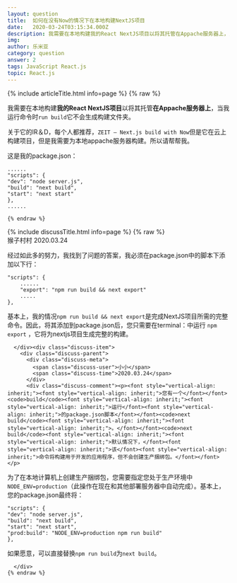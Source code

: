 ```yaml
---
layout: question
title:  如何在没有Now的情况下在本地构建NextJS项目
date:   2020-03-24T03:15:34.000Z
description: 我需要在本地构建我的React NextJS项目以将其托管在Appache服务器上，当我运行命令时run build它不会生成构建文件夹。关于它的IR...
img: 
author: 乐米亚
category: question
answer: 2
tags: JavaScript React.js
topic: React.js
---
```

<div class="article-root">
  <div class="article">
    {% include articleTitle.html info=page %}
    {% raw %}
    <div class="article-content"><p><font style="vertical-align: inherit;"><font style="vertical-align: inherit;">我需要</font><font style="vertical-align: inherit;">在本地</font><font style="vertical-align: inherit;">构建</font></font><strong><font style="vertical-align: inherit;"><font style="vertical-align: inherit;">我的React NextJS项目</font></font></strong><font style="vertical-align: inherit;"><font style="vertical-align: inherit;">以将其托管</font></font><strong><font style="vertical-align: inherit;"><font style="vertical-align: inherit;">在Appache服务器上</font></font></strong><font style="vertical-align: inherit;"><font style="vertical-align: inherit;">，当我运行命令时</font></font><code>run build</code><font style="vertical-align: inherit;"><font style="vertical-align: inherit;">它不会生成构建文件夹。</font></font></p>

<p><font style="vertical-align: inherit;"><font style="vertical-align: inherit;">关于它的IR＆D，每个人都推荐，</font></font><code>ZEIT – Next.js build with Now</code><font style="vertical-align: inherit;"><font style="vertical-align: inherit;">但是它在云上构建项目，但是我需要为本地appache服务器构建。</font><font style="vertical-align: inherit;">所以请帮帮我。</font></font></p>

<p><font style="vertical-align: inherit;"><font style="vertical-align: inherit;">这是我的package.json：</font></font></p>

<pre><code>......<font></font>
"scripts": {<font></font>
"dev": "node server.js",<font></font>
"build": "next build",<font></font>
"start": "next start"<font></font>
},<font></font>
......<font></font>
</code></pre></div>
    {% endraw %}
  </div>

  <div class="discuss-wrapper">
    {% include discussTitle.html info=page %}
    {% raw %}
    <div class="discuss-item">
        <div class="discuss-parent">
          <div class="discuss-meta">
            <span class="discuss-user">猴子村村</span>
            <span class="discuss-time">2020.03.24</span>
          </div>
          <div class="discuss-comment"><p><font style="vertical-align: inherit;"><font style="vertical-align: inherit;">经过如此多的努力，我找到了问题的答案，我必须在package.json中的脚本下添加以下行：</font></font></p>

<pre><code>"scripts": {<font></font>
    ......<font></font>
    "export": "npm run build &amp;&amp; next export"<font></font>
    .....<font></font>
},<font></font>
</code></pre>

<p><font style="vertical-align: inherit;"><font style="vertical-align: inherit;">基本上，我的情况</font></font><code>npm run build &amp;&amp; next export</code><font style="vertical-align: inherit;"><font style="vertical-align: inherit;">是完成NextJS项目所需的完整命令。</font><font style="vertical-align: inherit;">因此，将其添加到package.json后，您只需要在terminal：中运行 
 </font></font><code>npm export</code><font style="vertical-align: inherit;"><font style="vertical-align: inherit;">
 ，它将为nextjs项目生成完整的构建。</font></font></p></div>
        </div>
        
      </div><div class="discuss-item">
        <div class="discuss-parent">
          <div class="discuss-meta">
            <span class="discuss-user">小小</span>
            <span class="discuss-time">2020.03.24</span>
          </div>
          <div class="discuss-comment"><p><font style="vertical-align: inherit;"><font style="vertical-align: inherit;">您有一个</font></font><code>build</code><font style="vertical-align: inherit;"><font style="vertical-align: inherit;">运行</font><font style="vertical-align: inherit;">的package.json脚本</font></font><code>next build</code><font style="vertical-align: inherit;"><font style="vertical-align: inherit;">。</font></font><code>next build</code><font style="vertical-align: inherit;"><font style="vertical-align: inherit;">默认情况下，</font><font style="vertical-align: inherit;">该</font><font style="vertical-align: inherit;">命令将构建用于开发的应用程序，但不会创建生产捆绑包。</font></font></p>

<p><font style="vertical-align: inherit;"><font style="vertical-align: inherit;">为了在本地计算机上创建生产捆绑包，您需要指定您处于生产环境中</font></font><code>NODE_ENV=production</code><font style="vertical-align: inherit;"><font style="vertical-align: inherit;">（此操作在现在和其他部署服务器中自动完成）。</font><font style="vertical-align: inherit;">基本上，您的package.json最终将：</font></font></p>

<pre><code>"scripts": {<font></font>
"dev": "node server.js",<font></font>
"build": "next build",<font></font>
"start": "next start",<font></font>
"prod:build": "NODE_ENV=production npm run build"<font></font>
},<font></font>
</code></pre>

<p><font style="vertical-align: inherit;"><font style="vertical-align: inherit;">如果愿意，</font><font style="vertical-align: inherit;">可以</font><font style="vertical-align: inherit;">直接</font><font style="vertical-align: inherit;">替换</font></font><code>npm run build</code><font style="vertical-align: inherit;"><font style="vertical-align: inherit;">为</font></font><code>next build</code><font style="vertical-align: inherit;"><font style="vertical-align: inherit;">。</font></font></p></div>
        </div>
        
      </div>
    {% endraw %}
  </div>
<div>
